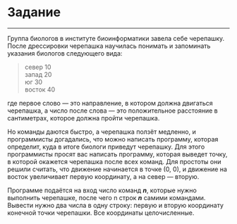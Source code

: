 # Задание
---
Группа биологов в институте биоинформатики завела себе черепашку.
</br>
После дрессировки черепашка научилась понимать и запоминать указания биологов следующего вида:</br>
>север 10</br>
запад 20</br>
юг 30</br>
восток 40</br>

где первое слово — это направление, в котором должна двигаться черепашка, а число после слова — это положительное расстояние в сантиметрах, которое должна пройти черепашка.</br>

Но команды даются быстро, а черепашка ползёт медленно, и программисты догадались, что можно написать программу, которая определит, куда в итоге биологи приведут черепашку. Для этого программисты просят вас написать программу, которая выведет точку, в которой окажется черепашка после всех команд. Для простоты они решили считать, что движение начинается в точке (0, 0), и движение на восток увеличивает первую координату, а на север — вторую.</br>

Программе подаётся на вход число команд ***n***, которые нужно выполнить черепашке, после чего n строк ***n*** самими командами. Вывести нужно два числа в одну строку: первую и вторую координату конечной точки черепашки. Все координаты целочисленные.

